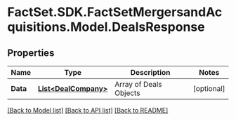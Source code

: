 # FactSet.SDK.FactSetMergersandAcquisitions.Model.DealsResponse

## Properties

Name | Type | Description | Notes
------------ | ------------- | ------------- | -------------
**Data** | [**List&lt;DealCompany&gt;**](DealCompany.md) | Array of Deals Objects | [optional] 

[[Back to Model list]](../README.md#documentation-for-models) [[Back to API list]](../README.md#documentation-for-api-endpoints) [[Back to README]](../README.md)

